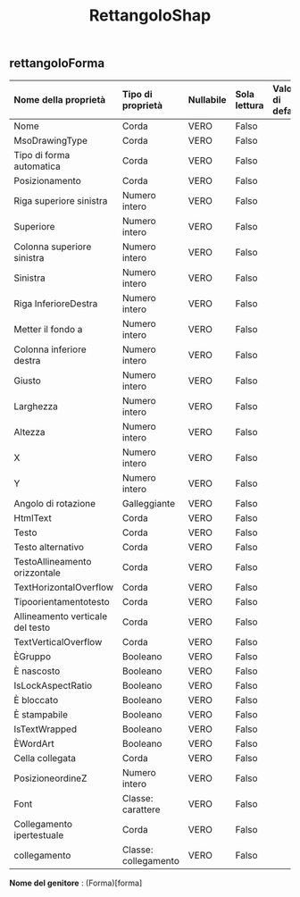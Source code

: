 ﻿---
title: RettangoloShap
second_title: Aspose.Cells Cloud Documen
type: docs
url: /it/specification/model/rectangleshape/
description: "Aspose.Cells Specifica del modello cloud: RectangleShape. Gestisci facilmente Excel e altri fogli di calcolo con funzionalità come apertura, generazione, modifica, divisione, unione, confronto e conversione"
weight: 50
---
## **rettangoloForma**

 

| Nome della proprietà| Tipo di proprietà| Nullabile| Sola lettura| Valore di default| Descrizione|
|:- |:- |:- |:- |:- |:- |
| Nome| Corda| VERO| Falso|||
| MsoDrawingType| Corda| VERO| Falso|||
| Tipo di forma automatica| Corda| VERO| Falso|||
| Posizionamento| Corda| VERO| Falso|||
| Riga superiore sinistra| Numero intero| VERO| Falso|||
| Superiore| Numero intero| VERO| Falso|||
| Colonna superiore sinistra| Numero intero| VERO| Falso|||
| Sinistra| Numero intero| VERO| Falso|||
| Riga InferioreDestra| Numero intero| VERO| Falso|||
| Metter il fondo a| Numero intero| VERO| Falso|||
| Colonna inferiore destra| Numero intero| VERO| Falso|||
| Giusto| Numero intero| VERO| Falso|||
| Larghezza| Numero intero| VERO| Falso|||
| Altezza| Numero intero| VERO| Falso|||
| X| Numero intero| VERO| Falso|||
| Y| Numero intero| VERO| Falso|||
| Angolo di rotazione| Galleggiante| VERO| Falso|||
| HtmlText| Corda| VERO| Falso|||
| Testo| Corda| VERO| Falso|||
| Testo alternativo| Corda| VERO| Falso|||
| TestoAllineamento orizzontale| Corda| VERO| Falso|||
| TextHorizontalOverflow| Corda| VERO| Falso|||
| Tipoorientamentotesto| Corda| VERO| Falso|||
| Allineamento verticale del testo| Corda| VERO| Falso|||
| TextVerticalOverflow| Corda| VERO| Falso|||
| ÈGruppo| Booleano| VERO| Falso|||
| È nascosto| Booleano| VERO| Falso|||
| IsLockAspectRatio| Booleano| VERO| Falso|||
| È bloccato| Booleano| VERO| Falso|||
| È stampabile| Booleano| VERO| Falso|||
| IsTextWrapped| Booleano| VERO| Falso|||
| ÈWordArt| Booleano| VERO| Falso|||
| Cella collegata| Corda| VERO| Falso|||
| PosizioneordineZ| Numero intero| VERO| Falso|||
| Font| Classe: carattere| VERO| Falso|||
| Collegamento ipertestuale| Corda| VERO| Falso|||
| collegamento| Classe: collegamento| VERO| Falso|||

**Nome del genitore** : (Forma)[forma]